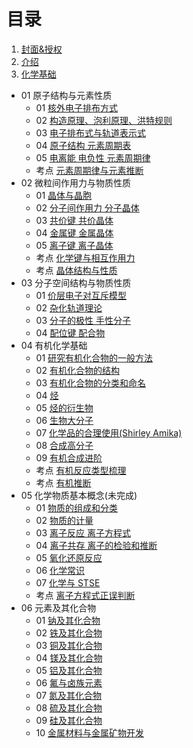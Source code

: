# 目录
1.  [封面&授权](./README.md)
2.  [介绍](./00-introduction.md)
3.  [化学基础](./01-list-rubbertech-shanghai-202409.md)
  - 01 原子结构与元素性质
    - 01 [核外电子排布方式](chemistry-basic/01%20原子结构与元素性质/01%20核外电子排布方式.md)
    - 02 [构造原理、泡利原理、洪特规则](chemistry-basic/01%20原子结构与元素性质/02%20构造原理、泡利原理、洪特规则.md)
    - 03 [电子排布式与轨道表示式](chemistry-basic/01%20原子结构与元素性质/03%20电子排布式与轨道表示式.md)
    - 04 [原子结构 元素周期表](chemistry-basic/01%20原子结构与元素性质/04%20原子结构%20元素周期表.md)
    - 05 [电离能 电负性 元素周期律](chemistry-basic/01%20原子结构与元素性质/05%20电离能%20电负性%20元素周期律.md)
    - 考点 [元素周期律与元素推断](chemistry-basic/01%20原子结构与元素性质/考点%20元素周期律与元素推断.md)
  - 02 微粒间作用力与物质性质
    - 01 [晶体与晶胞](chemistry-basic/02%20微粒间作用力与物质性质/01%20晶体与晶胞（基础知识）.md)
    - 02 [分子间作用力 分子晶体](chemistry-basic/02%20微粒间作用力与物质性质/02%20分子间作用力%20分子晶体.md)
    - 03 [共价键 共价晶体](chemistry-basic/02%20微粒间作用力与物质性质/04%20金属键%20金属晶体.md)
    - 04 [金属键 金属晶体](chemistry-basic/02%20微粒间作用力与物质性质/04%20金属键%20金属晶体.md)
    - 05 [离子键 离子晶体](chemistry-basic/02%20微粒间作用力与物质性质/05%20离子键%20离子晶体.md)
    - 考点 [化学键与相互作用力](chemistry-basic/02%20%E5%BE%AE%E7%B2%92%E9%97%B4%E4%BD%9C%E7%94%A8%E5%8A%9B%E4%B8%8E%E7%89%A9%E8%B4%A8%E6%80%A7%E8%B4%A8/%E8%80%83%E7%82%B9%20%E5%8C%96%E5%AD%A6%E9%94%AE%E4%B8%8E%E7%9B%B8%E4%BA%92%E4%BD%9C%E7%94%A8%E5%8A%9B.md)
    - 考点 [晶体结构与性质](chemistry-basic/02%20微粒间作用力与物质性质/考点%20晶体结构与性质.md)
  - 03 分子空间结构与物质性质
    - 01 [价层电子对互斥模型](chemistry-basic/03%20分子空间结构与物质性质/01%20价层电子对互斥模型(VSEPR).md)
    - 02 [杂化轨道理论](chemistry-basic/03%20分子空间结构与物质性质/02%20杂化轨道理论.md)
    - 03 [分子的极性 手性分子](chemistry-basic/03%20%E5%88%86%E5%AD%90%E7%A9%BA%E9%97%B4%E7%BB%93%E6%9E%84%E4%B8%8E%E7%89%A9%E8%B4%A8%E6%80%A7%E8%B4%A8/03%20%E5%88%86%E5%AD%90%E7%9A%84%E6%9E%81%E6%80%A7%20%E6%89%8B%E6%80%A7%E5%88%86%E5%AD%90.md)
    - 04 [配位键 配合物](chemistry-basic/03%20%E5%88%86%E5%AD%90%E7%A9%BA%E9%97%B4%E7%BB%93%E6%9E%84%E4%B8%8E%E7%89%A9%E8%B4%A8%E6%80%A7%E8%B4%A8/04%20%E9%85%8D%E4%BD%8D%E9%94%AE%20%E9%85%8D%E5%90%88%E7%89%A9.md)
  - 04 有机化学基础
    - 01 [研究有机化合物的一般方法](chemistry-basic/04%20%E6%9C%89%E6%9C%BA%E5%8C%96%E5%AD%A6%E5%9F%BA%E7%A1%80/01%20%E7%A0%94%E7%A9%B6%E6%9C%89%E6%9C%BA%E5%8C%96%E5%90%88%E7%89%A9%E7%9A%84%E4%B8%80%E8%88%AC%E6%96%B9%E6%B3%95.md)
    - 02 [有机化合物的结构](chemistry-basic/04%20%E6%9C%89%E6%9C%BA%E5%8C%96%E5%AD%A6%E5%9F%BA%E7%A1%80/02%20%E6%9C%89%E6%9C%BA%E5%8C%96%E5%90%88%E7%89%A9%E7%9A%84%E7%BB%93%E6%9E%84.md)
    - 03 [有机化合物的分类和命名](chemistry-basic/04%20%E6%9C%89%E6%9C%BA%E5%8C%96%E5%AD%A6%E5%9F%BA%E7%A1%80/03%20%E6%9C%89%E6%9C%BA%E5%8C%96%E5%90%88%E7%89%A9%E7%9A%84%E5%88%86%E7%B1%BB%E5%92%8C%E5%91%BD%E5%90%8D.md)
    - 04 [烃](chemistry-basic/04%20%E6%9C%89%E6%9C%BA%E5%8C%96%E5%AD%A6%E5%9F%BA%E7%A1%80/04%20%E7%83%83.md)
    - 05 [烃的衍生物](chemistry-basic/04%20%E6%9C%89%E6%9C%BA%E5%8C%96%E5%AD%A6%E5%9F%BA%E7%A1%80/05%20%E7%83%83%E7%9A%84%E8%A1%8D%E7%94%9F%E7%89%A9.md)
    - 06 [生物大分子](chemistry-basic/04%20%E6%9C%89%E6%9C%BA%E5%8C%96%E5%AD%A6%E5%9F%BA%E7%A1%80/06%20%E7%94%9F%E7%89%A9%E5%A4%A7%E5%88%86%E5%AD%90.md)
    - 07 [化学品的合理使用(Shirley Amika)](chemistry-basic/04%20%E6%9C%89%E6%9C%BA%E5%8C%96%E5%AD%A6%E5%9F%BA%E7%A1%80/07%20%E5%8C%96%E5%AD%A6%E5%93%81%E7%9A%84%E5%90%88%E7%90%86%E4%BD%BF%E7%94%A8(Shirley%20Amika).md)
    - 08 [合成高分子](chemistry-basic/04%20%E6%9C%89%E6%9C%BA%E5%8C%96%E5%AD%A6%E5%9F%BA%E7%A1%80/08%20%E5%90%88%E6%88%90%E9%AB%98%E5%88%86%E5%AD%90.md)
    - 09 [有机合成进阶](chemistry-basic/04%20有机化学基础/09%20有机合成进阶.md)
    - 考点 [有机反应类型梳理](chemistry-basic/04%20%E6%9C%89%E6%9C%BA%E5%8C%96%E5%AD%A6%E5%9F%BA%E7%A1%80/%E8%80%83%E7%82%B9%20%E6%9C%89%E6%9C%BA%E5%8F%8D%E5%BA%94%E7%B1%BB%E5%9E%8B%E6%A2%B3%E7%90%86.md)
    - 考点 [有机推断](chemistry-basic/04%20%E6%9C%89%E6%9C%BA%E5%8C%96%E5%AD%A6%E5%9F%BA%E7%A1%80/%E8%80%83%E7%82%B9%20%E6%9C%89%E6%9C%BA%E6%8E%A8%E6%96%AD.md)
  - 05 化学物质基本概念(未完成)
    - 01 [物质的组成和分类](chemistry-basic/05%20化学物质基本概念/01%20物质的组成和分类.md)
    - 02 [物质的计量](chemistry-basic/05%20化学物质基本概念/02%20物质的计量.md)
    - 03 [离子反应 离子方程式](chemistry-basic/05%20化学物质基本概念/03%20离子反应%20离子方程式.md)
    - 04 [离子共存 离子的检验和推断](chemistry-basic/05%20化学物质基本概念/04%20离子共存%20离子的检验和推断.md)
    - 05 [氧化还原反应](chemistry-basic/05%20化学物质基本概念/05%20氧化还原反应.md)
    - 06 [化学常识](chemistry-basic/05%20化学物质基本概念/06%20化学常识.md)
    - 07 [化学与 STSE](chemistry-basic/05%20化学物质基本概念/07%20化学与%20STSE.md)
    - 考点 [离子方程式正误判断](chemistry-basic/05%20化学物质基本概念/考点%20离子方程式正误判断.md)
  - 06 元素及其化合物
    - 01 [钠及其化合物](chemistry-basic/06%20元素及其化合物/01%20钠及其化合物.md)
    - 02 [铁及其化合物](chemistry-basic/06%20元素及其化合物/02%20铁及其化合物.md)
    - 03 [铜及其化合物](chemistry-basic/06%20元素及其化合物/03%20铜及其化合物.md)
    - 04 [镁及其化合物](chemistry-basic/06%20元素及其化合物/04%20镁及其化合物.md)
    - 05 [铝及其化合物](chemistry-basic/06%20元素及其化合物/05%20铝及其化合物.md)
    - 06 [氟与卤族元素](chemistry-basic/06%20元素及其化合物/06%20氟与卤族元素.md)
    - 07 [氮及其化合物](chemistry-basic/06%20元素及其化合物/07%20氮及其化合物.md)
    - 08 [硫及其化合物](chemistry-basic/06%20元素及其化合物/08%20硫及其化合物.md)
    - 09 [硅及其化合物](chemistry-basic/06%20元素及其化合物/09%20硅及其化合物.md)
    - 10 [金属材料与金属矿物开发](chemistry-basic/06%20元素及其化合物/10%20金属材料与金属矿物开发.md)